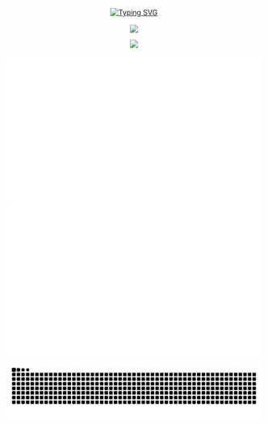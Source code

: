 <p align="center">
<a href="https://github.com/vxsin"><img src="https://readme-typing-svg.demolab.com?font=Minecraftia&pause=1000&center=true&vCenter=true&random=false&width=434&lines=%F0%9F%91%8B+my+name+is+Luis;Join+my+server+Velane.net;I+%E2%99%A5%EF%B8%8F+Java" alt="Typing SVG" /></a>
</p>
<a href="">
  <p align="center">
    <img align="center" src="https://lanyard.cnrad.dev/api/531896089096486922?borderRadius=30px" />
  </p>
</a>
<!--- Picture --->
<p align="center">
<img src="https://github.com/vxnsin/vxnsin/blob/main/picture/rep.gif" />
  </p align="center">
<!--- Stat Github --->
<a href="https://github.com/vxnsin/github-stats#gh-dark-mode-only">
    <p align="center">
<img src="https://github.com/vxnsin/github-stats/blob/master/generated/overview.svg#gh-dark-mode-only"/>
<img src="https://github.com/vxnsin/github-stats/blob/master/generated/languages.svg#gh-dark-mode-only"/>
    </p>
</a>
<picture>
  <img alt="github contribution grid snake animation" src="https://raw.githubusercontent.com/vxnsin/vxnsin/output/github-contribution-grid-snake-dark.svg">
</picture>
